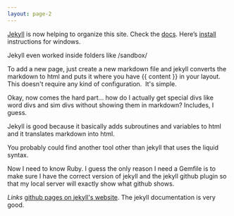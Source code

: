 ```yaml
---
layout: page-2
---
```


[Jekyll](https://jekyllrb.com/) is now helping to organize this site. Check the [docs](https://jekyllrb.com/docs/). Here’s [install](https://jekyllrb.com/docs/installation/windows/) instructions for windows.

Jekyll even worked inside folders like /sandbox/

To add a new page, just create a new markdown file and jekyll converts the markdown to html and puts it where you have {{ content }} in your layout.  This doesn't require any kind of configuration.  It's simple.

Okay, now comes the hard part… how do I actually get special divs like word divs and sim divs without showing them in markdown? Includes, I guess.

Jekyll is good because it basically adds subroutines and variables to html and it translates markdown into html.

You probably could find another tool other than jekyll that uses the liquid syntax. 

Now I need to know Ruby. I guess the only reason I need a Gemfile is to make sure I have the correct version of jekyll and the jekyll github plugin so that my local server will exactly show what github shows.

*Links*
[github pages on jekyll's website](https://jekyllrb.com/docs/github-pages/). The jekyll documentation is very good.

 
